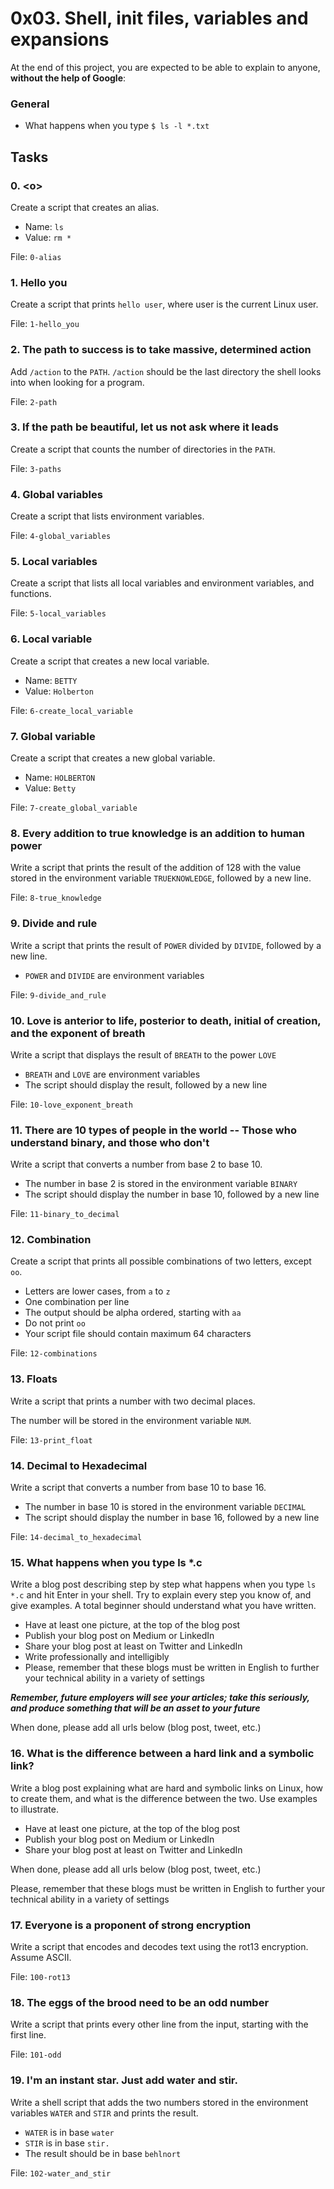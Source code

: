 <h1>0x03. Shell, init files, variables and expansions</h1>
<p>At the end of this project, you are expected to be able to explain to anyone, <strong>without the help of Google</strong>:</p>

<h3>General</h3>

<ul>
<li>What happens when you type <code>$ ls -l *.txt</code></li>
</ul>
<h2>Tasks</h2>
  <h3>
    0. &lt;o&gt;
  </h3>
  <p>Create a script that creates an alias.</p>
<ul>
<li>Name: <code>ls</code></li>
<li>Value: <code>rm *</code></li>
</ul>
        <p>File: <code>0-alias </code></p>
  <h3>
    1. Hello you
  </h3>
  <p>Create a script that prints <code>hello user</code>, where user is the current Linux user.</p>
        <p>File: <code>1-hello_you </code></p>
  <h3>
    2. The path to success is to take massive, determined action
  </h3>
  <p>Add <code>/action</code> to the <code>PATH</code>.
<code>/action</code> should be the last directory the shell looks into when looking for a program.</p>
        <p>File: <code>2-path</code></p>
  <h3>
    3. If the path be beautiful, let us not ask where it leads
  </h3>
  <p>Create a script that counts the number of directories in the <code>PATH</code>.</p>
        <p>File: <code>3-paths</code></p>
  <h3>
    4. Global variables
  </h3>
  <p>Create a script that lists environment variables.</p>
        <p>File: <code>4-global_variables</code></p>
  <h3>
    5. Local variables
  </h3>
  <p>Create a script that lists all local variables and environment variables, and functions.</p>
        <p>File: <code>5-local_variables</code></p>
  <h3>
    6. Local variable
  </h3>
  <p>Create a script that creates a new local variable.</p>
<ul>
<li>Name: <code>BETTY</code></li>
<li>Value: <code>Holberton</code></li>
</ul>
        <p>File: <code>6-create_local_variable</code></p>
  <h3>
    7. Global variable
  </h3>
  <p>Create a script that creates a new global variable.</p>
<ul>
<li>Name: <code>HOLBERTON</code></li>
<li>Value: <code>Betty</code></li>
</ul>
        <p>File: <code>7-create_global_variable</code></p>
  <h3>
    8. Every addition to true knowledge is an addition to human power
  </h3>
  <p>Write a script that prints the result of the addition of 128 with the value stored in the environment variable <code>TRUEKNOWLEDGE</code>, followed by a new line.</p>
        <p>File: <code>8-true_knowledge</code></p>
  <h3>
    9. Divide and rule
  </h3>
  <p>Write a script that prints the result of <code>POWER</code> divided by <code>DIVIDE</code>, followed by a new line.</p>
<ul>
<li><code>POWER</code> and <code>DIVIDE</code> are environment variables</li>
</ul>
        <p>File: <code>9-divide_and_rule</code></p>
  <h3>
    10. Love is anterior to life, posterior to death, initial of creation, and the exponent of breath
  </h3>
  <p>Write a script that displays the result of <code>BREATH</code> to the power <code>LOVE</code></p>
<ul>
<li><code>BREATH</code> and <code>LOVE</code> are environment variables</li>
<li>The script should display the result, followed by a new line</li>
</ul>
        <p>File: <code>10-love_exponent_breath</code></p>
  <h3>
    11. There are 10 types of people in the world -- Those who understand binary, and those who don&#39;t
  </h3>
  <p>Write a script that converts a number from base 2 to base 10.</p>
<ul>
<li>The number in base 2 is stored in the environment variable <code>BINARY</code></li>
<li>The script should display the number in base 10, followed by a new line</li>
</ul>
        <p>File: <code>11-binary_to_decimal</code></p>
  <h3>
    12. Combination
  </h3>
  <p>Create a script that prints all possible combinations of two letters, except <code>oo</code>.</p>
<ul>
<li>Letters are lower cases, from <code>a</code> to <code>z</code></li>
<li>One combination per line</li>
<li>The output should be alpha ordered, starting with <code>aa</code></li>
<li>Do not print <code>oo</code></li>
<li>Your script file should contain maximum 64 characters</li>
</ul>
        <p>File: <code>12-combinations</code></p>
  <h3>
    13. Floats
  </h3>
  <p>Write a script that prints a number with two decimal places.</p>
<p>The number will be stored in the environment variable <code>NUM</code>.</p>
        <p>File: <code>13-print_float</code></p>
  <h3>
    14. Decimal to Hexadecimal
  </h3>
  <p>Write a script that converts a number from base 10 to base 16.</p>
<ul>
<li>The number in base 10 is stored in the environment variable <code>DECIMAL</code></li>
<li>The script should display the number in base 16, followed by a new line</li>
</ul>
        <p>File: <code>14-decimal_to_hexadecimal</code></p>
  <h3>
    15. What happens when you type ls *.c
  </h3>
  <p>Write a blog post describing step by step what happens when you type <code>ls *.c</code> and hit Enter in your shell.
Try to explain every step you know of, and give examples. A total beginner should understand what you have written.</p>
<ul>
<li>Have at least one picture, at the top of the blog post</li>
<li>Publish your blog post on Medium or LinkedIn</li>
<li>Share your blog post at least on Twitter and LinkedIn</li>
<li>Write professionally and intelligibly </li>
<li>Please, remember that these blogs must be written in English to further your technical ability in a variety of settings</li>
</ul>
<p><strong><em>Remember, future employers will see your articles; take this seriously, and produce something that will be an asset to your future</em></strong></p>
<p>When done, please add all urls below (blog post, tweet, etc.)</p>
  <h3>
    16. What is the difference between a hard link and a symbolic link?
  </h3>
  <p>Write a blog post explaining what are hard and symbolic links on Linux, how to create them, and what is the difference between the two. Use examples to illustrate.</p>
<ul>
<li>Have at least one picture, at the top of the blog post</li>
<li>Publish your blog post on Medium or LinkedIn</li>
<li>Share your blog post at least on Twitter and LinkedIn</li>
</ul>
<p>When done, please add all urls below (blog post, tweet, etc.)</p>
<p>Please, remember that these blogs must be written in English to further your technical ability in a variety of settings</p>
  <h3>
    17. Everyone is a proponent of strong encryption
  </h3>
  <p>Write a script that encodes and decodes text using the rot13 encryption. Assume ASCII.</p>
        <p>File: <code>100-rot13</code></p>
  <h3>
    18. The eggs of the brood need to be an odd number
  </h3>
  <p>Write a script that prints every other line from the input, starting with the first line.</p>
        <p>File: <code>101-odd</code></p>
  <h3>
    19. I&#39;m an instant star. Just add water and stir.
  </h3>
  <p>Write a shell script that adds the two numbers stored in the environment variables <code>WATER</code>  and <code>STIR</code>  and prints the result.</p>
<ul>
<li><code>WATER</code>  is in base <code>water</code></li>
<li><code>STIR</code>  is in base <code>stir.</code></li>
<li>The result should be in base <code>behlnort</code></li>
</ul>
        <p>File: <code>102-water_and_stir</code></p>
